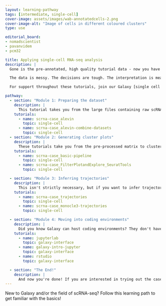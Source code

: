 ```yaml
---
layout: learning-pathway
tags: [intermediate, single-cell]
cover-image: assets/images/wab-annotatedcells-2.png
cover-image-alt: "Image of cells in different coloured clusters"
type: use

editorial_board:
- nomadscientist
- pavanvidem
- pcm32

title: Applying single-cell RNA-seq analysis
description: |
  Gone is the pre-annotated, high quality tutorial data - now you have real, messy data to deal with. You have decisions to make and parameters to decide. This learning pathway challenges you to replicate a published analysis as if this were your own dataset. You will be introduced to a few more tools available for scRNA-seq in Galaxy. Finally, if our tool offerings are not enough for you, you will be directed towards how to use coding notebooks within Galaxy, setting you up to analyse scRNA-seq in R or python notebooks.

  The data is messy. The decisions are tough. The interpretation is meaningful. Come here to advance your single cell skills! Note that you get two options for inferring trajectories.

  For support throughout these tutorials, join our Galaxy [single cell chat group on Matrix](https://matrix.to/#/#Galaxy-Training-Network_galaxy-single-cell:gitter.im) to ask questions!

pathway:
  - section: "Module 1: Preparing the dataset"
    description: |
      This tutorial takes you from the large files containing raw scRNA sequencing reads to a smaller, combined cell matrix.
    tutorials:
      - name: scrna-case_alevin
        topic: single-cell
      - name: scrna-case_alevin-combine-datasets
        topic: single-cell
  - section: "Module 2: Generating cluster plots"
    description: |
      These tutorials take you from the pre-processed matrix to cluster plots and gene expression values. You can pick whether to follow the Scanpy or Seurat tutorials - they will accomplish the same thing and generate the same results, so follow whichever you prefer!
    tutorials:
      - name: scrna-case_basic-pipeline
        topic: single-cell
      - name: scrna-case_FilterPlotandExplore_SeuratTools
        topic: single-cell

  - section: "Module 3: Inferring trajectories"
    description: |
      This isn't strictly necessary, but if you want to infer trajectories - pseudotime relationships between cells - you can try out these tutorials with the same dataset.  Again, you get two options for inferring trajectories, and you can choose either.
    tutorials:
      - name: scrna-case_trajectories
        topic: single-cell
      - name: scrna-case_monocle3-trajectories
        topic: single-cell

  - section: "Module 4: Moving into coding environments"
    description: |
      Did you know Galaxy can host coding environments? They don't have the same level of computational power as the easy-to-use Galaxy tools, but you can unlock the full freedom in your data analysis. You can install your favourite single-cell tool suite that is not available on Galaxy, export your data into these coding environments and run your analysis there. If you want your favourite tool suite as a Galaxy tool, you can always request [here](https://docs.google.com/spreadsheets/d/15hqgqA-RMDhXR-ylKhRF-Dab9Ij2arYSKiEVoPl2df4/edit?usp=sharing). Let's start with the basics of running these environments in Galaxy.
    tutorials:
      - name: jupyterlab
        topic: galaxy-interface
      - name: galaxy-intro-jupyter
        topic: galaxy-interface
      - name: rstudio
        topic: galaxy-interface

  - section: "The End!"
    description: |
      And now you're done! If you are interested in trying out the case study analyses in a coding environment, try out our ["Case study: Reloaded" series](/training-material/topics/single-cell#st-single-cell-cs-code) next! Otherwise, you will find more features, tips and tricks in our general [Galaxy Single-cell Training page](/training-material/topics/single-cell/index.html).
---
```


New to Galaxy and/or the field of scRNA-seq? Follow this learning path to get familiar with the basics!
